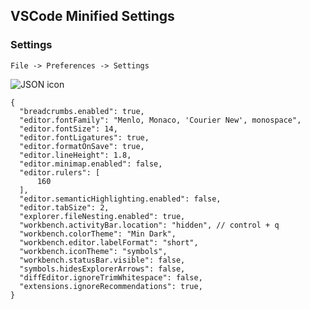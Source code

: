 ## VSCode Minified Settings

### Settings

```File -> Preferences -> Settings```

![JSON icon](image.png)

```
{
  "breadcrumbs.enabled": true,
  "editor.fontFamily": "Menlo, Monaco, 'Courier New', monospace",
  "editor.fontSize": 14,
  "editor.fontLigatures": true,
  "editor.formatOnSave": true,
  "editor.lineHeight": 1.8,
  "editor.minimap.enabled": false,
  "editor.rulers": [
      160
  ],
  "editor.semanticHighlighting.enabled": false,
  "editor.tabSize": 2,
  "explorer.fileNesting.enabled": true,
  "workbench.activityBar.location": "hidden", // control + q
  "workbench.colorTheme": "Min Dark",
  "workbench.editor.labelFormat": "short",
  "workbench.iconTheme": "symbols",
  "workbench.statusBar.visible": false,
  "symbols.hidesExplorerArrows": false,
  "diffEditor.ignoreTrimWhitespace": false,
  "extensions.ignoreRecommendations": true,
}
```